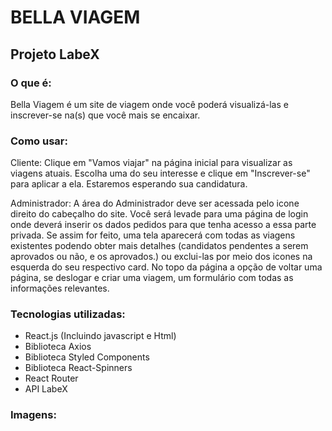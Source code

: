 # BELLA VIAGEM
## Projeto LabeX

### O que é:
Bella Viagem é um site de viagem onde você poderá visualizá-las e inscrever-se na(s) que você mais se encaixar.

### Como usar: 
Cliente: Clique em "Vamos viajar" na página inicial para visualizar as viagens atuais. Escolha uma do seu interesse e clique em "Inscrever-se" para aplicar a ela. Estaremos esperando sua candidatura.

Administrador: A área do Administrador deve ser acessada pelo icone direito do cabeçalho do site. Você será levade para uma página de login onde deverá inserir os dados pedidos para que tenha acesso a essa parte privada. Se assim for feito, uma tela aparecerá com todas as viagens existentes podendo obter mais detalhes (candidatos pendentes a serem aprovados ou não, e os aprovados.) ou exclui-las por meio dos icones na esquerda do seu respectivo card. No topo da página a opção de voltar uma página, se deslogar e criar uma viagem, um formulário com todas as informações relevantes.

### Tecnologias utilizadas:
* React.js (Incluindo javascript e Html)
* Biblioteca Axios
* Biblioteca Styled Components
* Biblioteca React-Spinners
* React Router
* API LabeX

### Imagens:
